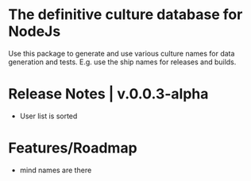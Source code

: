 # The definitive culture database for NodeJs

Use this package to generate and use various culture names for data generation and tests. E.g. use the ship names for releases and builds.

# Release Notes | v.0.0.3-alpha

- User list is sorted

# Features/Roadmap

- mind names are there

